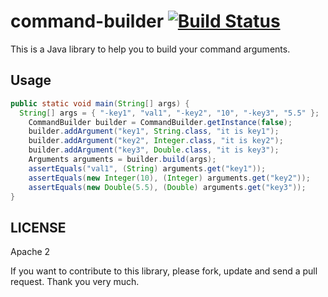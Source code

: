 command-builder [![Build Status](https://travis-ci.org/yangshuan/command-builder.svg?branch=develop)](https://travis-ci.org/yangshuan/command-builder)
===============

This is a Java library to help you to build your command arguments.

## Usage

``` java
public static void main(String[] args) {
  String[] args = { "-key1", "val1", "-key2", "10", "-key3", "5.5" };
	CommandBuilder builder = CommandBuilder.getInstance(false);
	builder.addArgument("key1", String.class, "it is key1");
	builder.addArgument("key2", Integer.class, "it is key2");
	builder.addArgument("key3", Double.class, "it is key3");
	Arguments arguments = builder.build(args);
	assertEquals("val1", (String) arguments.get("key1"));
	assertEquals(new Integer(10), (Integer) arguments.get("key2"));
	assertEquals(new Double(5.5), (Double) arguments.get("key3"));
}
```


## LICENSE
Apache 2

If you want to contribute to this library, please fork, update and send a pull request.
Thank you very much.
